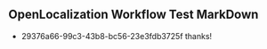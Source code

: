 ## OpenLocalization Workflow Test MarkDown
* 29376a66-99c3-43b8-bc56-23e3fdb3725f thanks!

<!--HONumber=Aug16_HO4-->


